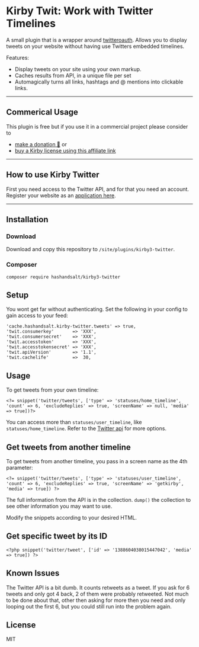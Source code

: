 # Kirby Twit: Work with Twitter Timelines

A small plugin that is a wrapper around [twitteroauth](https://github.com/abraham/twitteroauth). Allows you to display tweets on your website without having use Twitters embedded timelines.

Features:

* Display tweets on your site using your own markup.
* Caches results from API, in a unique file per set
* Automagically turns all links, hashtags and @ mentions into clickable links.


****


## Commerical Usage

This plugin is free but if you use it in a commercial project please consider to
- [make a donation 🍻](https://paypal.me/hashandsalt?locale.x=en_GB) or
- [buy a Kirby license using this affiliate link](https://a.paddle.com/v2/click/1129/36141?link=1170)


****


## How to use Kirby Twitter

First you need access to the Twitter API, and for that you need an account. Register your website as an [application here](https://developer.twitter.com/en/apps).


****


## Installation

### Download

Download and copy this repository to `/site/plugins/kirby3-twitter`.


### Composer

```
composer require hashandsalt/kirby3-twitter
```


## Setup

You wont get far without authenticating. Set the following in your config to gain access to your feed:

```
'cache.hashandsalt.kirby-twitter.tweets' => true,
'twit.consumerkey'       => 'XXX',
'twit.consumersecret'    => 'XXX',
'twit.accesstoken'       => 'XXX',
'twit.accesstokensecret' => 'XXX',
'twit.apiVersion'        => '1.1',
'twit.cachelife'         =>  30,
```


## Usage

To get tweets from your own timeline:

```
<?= snippet('twitter/tweets', ['type' => 'statuses/home_timeline', 'count' => 6, 'excludeReplies' => true, 'screenName' => null, 'media' => true])?>
```

You can access more than `statuses/user_timeline`, like `statuses/home_timeline`. Refer to the [Twitter api](https://developer.twitter.com/en/docs/tweets/timelines/api-reference/get-statuses-home_timeline) for more options.


## Get tweets from another timeline

To get tweets from another timeline, you pass in a screen name as the 4th parameter:

```
<?= snippet('twitter/tweets', ['type' => 'statuses/user_timeline', 'count' => 6, 'excludeReplies' => true, 'screenName' => 'getkirby', 'media' => true]) ?>
```

The full information from the API is in the collection. `dump()` the collection to see other information you may want to use.

Modify the snippets according to your desired HTML.


## Get specific tweet by its ID

```
<?php snippet('twitter/tweet', ['id' => '1388604038015447042', 'media' => true]) ?>
```


## Known Issues

The Twitter API is a bit dumb. It counts retweets as a tweet. If you ask for 6 tweets and only got 4 back, 2 of them were probably retweeted. Not much to be done about that, other then asking for more then you need and only looping out the first 6, but you could still run into the problem again.


## License

MIT
